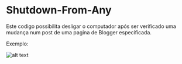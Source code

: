# Shutdown-From-Any
Este codigo possibilita desligar o computador após ser verificado uma mudança num post de uma pagina de Blogger especificada.

Exemplo: 


![alt text](https://i.ibb.co/87ZW46G/DESLIGADO.png)


